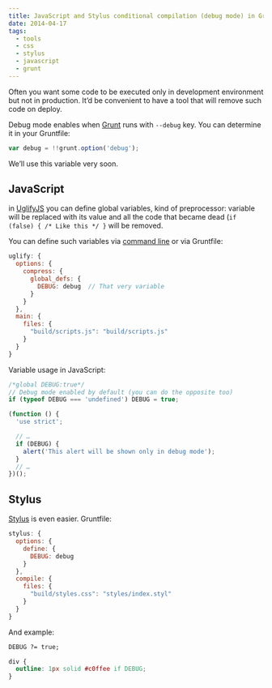 ```yaml
---
title: JavaScript and Stylus conditional compilation (debug mode) in Grunt
date: 2014-04-17
tags:
  - tools
  - css
  - stylus
  - javascript
  - grunt
---
```


Often you want some code to be executed only in development environment but not in production. It’d be convenient to have a tool that will remove such code on deploy.

Debug mode enables when [Grunt](http://gruntjs.com/) runs with `--debug` key. You can determine it in your Gruntfile:

```javascript
var debug = !!grunt.option('debug');
```

We’ll use this variable very soon.

## JavaScript

in [UglifyJS](https://github.com/mishoo/UglifyJS) you can define global variables, kind of preprocessor: variable will be replaced with its value and all the code that became dead (`if (false) { /* Like this */ }` will be removed.

You can define such variables via [command line](https://github.com/mishoo/UglifyJS#usage) or via Gruntfile:

```javascript
uglify: {
  options: {
    compress: {
      global_defs: {
        DEBUG: debug  // That very variable
      }
    }
  },
  main: {
    files: {
      "build/scripts.js": "build/scripts.js"
    }
  }
}
```

Variable usage in JavaScript:

```javascript
/*global DEBUG:true*/
// Debug mode enabled by default (you can do the opposite too)
if (typeof DEBUG === 'undefined') DEBUG = true;

(function () {
  'use strict';

  // …
  if (DEBUG) {
    alert('This alert will be shown only in debug mode');
  }
  // …
})();
```

## Stylus

[Stylus](http://learnboost.github.io/stylus/) is even easier. Gruntfile:

```javascript
stylus: {
  options: {
    define: {
      DEBUG: debug
    }
  },
  compile: {
    files: {
      "build/styles.css": "styles/index.styl"
    }
  }
}
```

And example:

```css
DEBUG ?= true;

div {
  outline: 1px solid #c0ffee if DEBUG;
}
```
